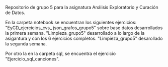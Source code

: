 Repositorio de grupo 5 para la asignatura Análisis Exploratorio y Curación de Datos.

En la carpeta notebook se encuentran los siguientes ejercicios:
"EyCD_ejercicios_cvs_ json_grafos_grupo5" sobre base datos desarrollados la primera semana.
"Limpieza_grupo5" desarrollado a lo largo de la asigantura y con los 6 ejercicios completos.
"Limpieza_grupo5" desarollado la segunda semana.

Por otro la en la carpeta sql, se encuentra el ejercicio "Ejercicio_sql_canciones".
